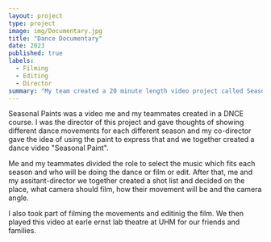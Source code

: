 ```yaml
---
layout: project
type: project
image: img/Documentary.jpg
title: "Dance Documentary"
date: 2023
published: true
labels:
  - Filming
  - Editing
  - Director
summary: "My team created a 20 minute length video project called Seasonal Paints."
---
```


Seasonal Paints was a video me and my teammates created in a DNCE course.  I was the director of this project and gave thoughts of showing different dance movements for each different season and my co-director gave the idea of using the paint to express that and we together created a dance video "Seasonal Paint".

Me and my teammates divided the role to select the music which fits each season and who will be doing the dance or film or edit.  After that, me and my assitant-director we together created a shot list and decided on the place, what camera should film, how their movement will be and the camera angle. 

I also took part of filming the movements and editinig the film.  We then played this video at earle ernst lab theatre at UHM for our friends and families.
